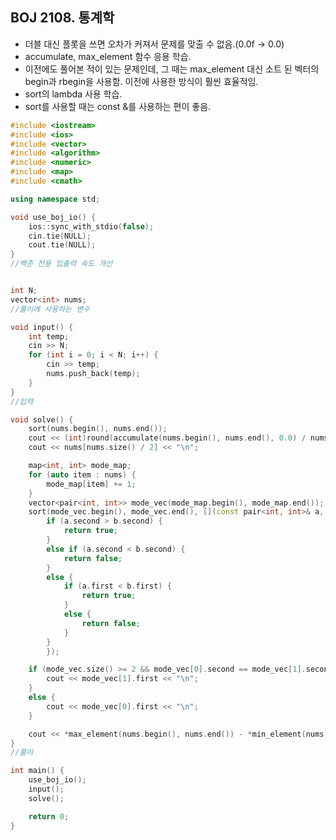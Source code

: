 ## BOJ 2108. 통계학

- 더블 대신 플롯을 쓰면 오차가 커져서 문제를 맞출 수 없음.(0.0f -> 0.0)
- accumulate, max_element 함수 응용 학습.
- 이전에도 풀어본 적이 있는 문제인데, 그 때는 max_element 대신 소트 된 벡터의 begin과 rbegin을 사용함. 이전에 사용한 방식이 훨씬 효율적임.
- sort의 lambda 사용 학습.
- sort를 사용할 때는 const &를 사용하는 편이 좋음.

```cpp
#include <iostream>
#include <ios>
#include <vector>
#include <algorithm>
#include <numeric>
#include <map>
#include <cmath>

using namespace std;

void use_boj_io() {
	ios::sync_with_stdio(false);
	cin.tie(NULL);
	cout.tie(NULL);
}
//백준 전용 입출력 속도 개선


int N;
vector<int> nums;
//풀이에 사용하는 변수

void input() {
	int temp;
	cin >> N;
	for (int i = 0; i < N; i++) {
		cin >> temp;
		nums.push_back(temp);
	}
}
//입력

void solve() {
	sort(nums.begin(), nums.end());
	cout << (int)round(accumulate(nums.begin(), nums.end(), 0.0) / nums.size()) << "\n";
	cout << nums[nums.size() / 2] << "\n";

	map<int, int> mode_map;
	for (auto item : nums) {
		mode_map[item] += 1;
	}
	vector<pair<int, int>> mode_vec(mode_map.begin(), mode_map.end());
	sort(mode_vec.begin(), mode_vec.end(), [](const pair<int, int>& a, const pair<int, int>& b) {
		if (a.second > b.second) {
			return true;
		}
		else if (a.second < b.second) {
			return false;
		}
		else {
			if (a.first < b.first) {
				return true;
			}
			else {
				return false;
			}
		}
		});

	if (mode_vec.size() >= 2 && mode_vec[0].second == mode_vec[1].second) {
		cout << mode_vec[1].first << "\n";
	}
	else {
		cout << mode_vec[0].first << "\n";
	}

	cout << *max_element(nums.begin(), nums.end()) - *min_element(nums.begin(), nums.end()) << "\n";
}
//풀이

int main() {
	use_boj_io();
	input();
	solve();

	return 0;
}


```

